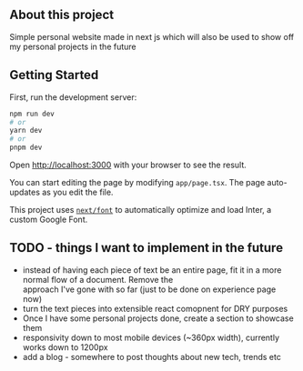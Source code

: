 ## About this project

Simple personal website made in next js which will also be used to show off my personal projects in the future

## Getting Started

First, run the development server:

```bash
npm run dev
# or
yarn dev
# or
pnpm dev
```

Open [http://localhost:3000](http://localhost:3000) with your browser to see the result.

You can start editing the page by modifying `app/page.tsx`. The page auto-updates as you edit the file.

This project uses [`next/font`](https://nextjs.org/docs/basic-features/font-optimization) to automatically optimize and load Inter, a custom Google Font.

## TODO - things I want to implement in the future

- instead of having each piece of text be an entire page, fit it in a more normal flow of a document. Remove the <Section /> approach I've gone with so far (just to be done on experience page now)
- turn the text pieces into extensible react comopnent for DRY purposes
- Once I have some personal projects done, create a section to showcase them
- responsivity down to most mobile devices (~360px width), currently works down to 1200px
- add a blog - somewhere to post thoughts about new tech, trends etc
